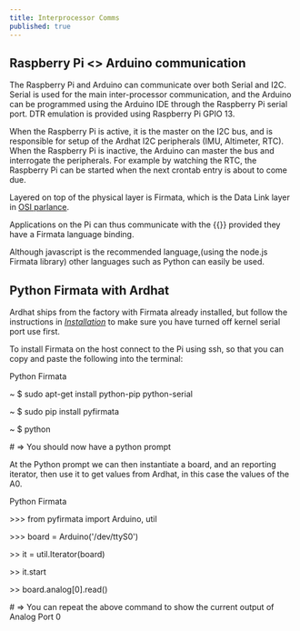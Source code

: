 ```yaml
---
title: Interprocessor Comms
published: true
---
```


## Raspberry Pi <> Arduino communication

The Raspberry Pi and Arduino can communicate over both Serial and I2C. Serial is used for the main inter-processor communication, and the Arduino can be programmed using the Arduino IDE through the Raspberry Pi serial port. DTR emulation is provided using Raspberry Pi GPIO 13.

When the Raspberry Pi is active, it is the master on the  I2C bus, and is responsible for setup of the Ardhat  I2C peripherals (IMU, Altimeter, RTC).  When the Raspberry Pi is inactive, the Arduino can master the bus and interrogate the peripherals.  For example by watching the RTC, the Raspberry Pi can be started when the next crontab entry is about to come due.

Layered on top of the physical layer is Firmata, which is the Data Link layer in [OSI parlance](https://en.wikipedia.org/wiki/OSI_model).

Applications on the Pi can thus communicate with the {{<ardhat>}} provided they have a Firmata language binding.

Although javascript is the recommended language,(using the node.js Firmata library) other languages such as Python can easily be used.

## Python Firmata with Ardhat

Ardhat ships from the factory with Firmata already installed, but follow the instructions in [_Installation_](/docs/installation) to make sure you have turned off kernel serial port use first.

To install Firmata on the host connect to the Pi using ssh, so that you can copy and paste the following into the terminal:

<section class="quickstart" >
  <div class="grid">
    <div class="unit .half code">
      <p class="title">Python Firmata</p>
      <div class="shell">
        <p class="line">
          <span class="path">~</span>
          <span class="prompt">$</span>
          <span class="command">sudo apt-get install python-pip python-serial</span>
        </p>        
        <p class="line">
          <span class="path">~</span>
          <span class="prompt">$</span>
          <span class="command">sudo pip install pyfirmata</span>
        </p>
        <p class="line">
          <span class="path">~</span>
          <span class="prompt">$</span>
          <span class="command">python</span>
        </p>
        <p class="line">
          <span class="output"># => You should now have a python prompt</span>
        </p>
      </div>
    </div>
    <div class="clear"></div>
  </div>
</section>

At the Python prompt we can then instantiate a board, and an reporting iterator, then use it to get values from Ardhat, in this case the values of the A0.

<section class="quickstart" >
  <div class="grid">
    <div class="unit .half code">
      <p class="title">Python Firmata</p>
      <div class="shell">
        <p class="line">
          <span class="prompt">>>></span>
          <span class="command">from pyfirmata import Arduino, util</span>
        </p>        
        <p class="line">
          <span class="prompt">>>></span>
          <span class="command">board = Arduino('/dev/ttyS0')</span>
        </p>
        <p class="line">
          <span class="prompt">>></span>
          <span class="command">it = util.Iterator(board)</span>
        </p>
        <p class="line">
          <p class="line">
          <span class="prompt">>></span>
          <span class="command">it.start</span>
        </p>
          <p class="line">
          <span class="prompt">>></span>
          <span class="command">board.analog[0].read()</span>
        </p>
        <p class="line">
        <p class="line">
          <span class="output"># => You can repeat the above command to show the current output of Analog Port 0</span>
        </p>
      </div>
    </div>
    <div class="clear"></div>
  </div>
</section>



